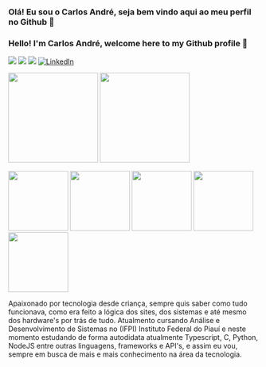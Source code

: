 ### Olá! Eu sou o Carlos André, seja bem vindo aqui ao meu perfil no Github 👋
### Hello! I'm Carlos André, welcome here to my Github profile 👋


<a href="https://www.instagram.com/carlosandre_samp/?hl=pt-br"><img loading="lazy" src="https://img.shields.io/badge/-Instagram-%23E4405F?style=for-the-badge&logo=instagram&logoColor=white"></a>
<a href = "mailto:carlosandre770077@gmail.com"><img loading="lazy" src="https://img.shields.io/badge/Gmail-D14836?style=for-the-badge&logo=gmail&logoColor=white"></a>
<a href="https://www.linkedin.com/in/carlos-andré-085240232/"><img loading="lazy" src="https://img.shields.io/badge/-LinkedIn-%230077B5?style=for-the-badge&logo=linkedin&logoColor=white"></a> 
<a href="https://meu-portfolio-x2s1.onrender.com/"><img src="https://camo.githubusercontent.com/33cb76941cdcd6765761516188d1f2f7e63c5c214a5cb0b7f92fd096b68c8c2f/68747470733a2f2f696d672e736869656c64732e696f2f62616467652f506f7274666f6c696f2d4646353732323f7374796c653d666f722d7468652d6261646765266c6f676f3d626c6f67676572266c6f676f436f6c6f723d7768697465" alt="LinkedIn" data-canonical-src="https://img.shields.io/badge/Portfolio-FF5722?style=for-the-badge&amp;logo=blogger&amp;logoColor=white" style="max-width: 100%;"></a>
<p


<a href="https://github.com/carlosandresamp">
<img loading="lazy" height="180em" src="https://github-readme-stats.vercel.app/api/top-langs/?username=carlosandresamp&layout=compact&langs_count=7&theme=dracula"/>
<img loading="lazy" height="180em" src="https://github-readme-stats.vercel.app/api?username=carlosandresamp&show_icons=true&theme=dracula&include_all_commits=true&count_private=true"/>


<img loading="lazy" src="https://cdn.jsdelivr.net/gh/devicons/devicon/icons/git/git-original.svg" width="120" max-width="100%"/> <img src="https://cdn.jsdelivr.net/gh/devicons/devicon/icons/html5/html5-original.svg" width="120" max-width="100%"/>
<img src="https://cdn.jsdelivr.net/gh/devicons/devicon/icons/css3/css3-original.svg" width="120" max-width="100%"/>
<img src="https://cdn.jsdelivr.net/gh/devicons/devicon/icons/python/python-original.svg" width="120" max-width="100%"/>
<img src="https://cdn.jsdelivr.net/gh/devicons/devicon@latest/icons/javascript/javascript-original.svg" width="120" max-width="100%"/>

<p dir="auto"> Apaixonado por tecnologia desde criança, sempre quis saber como tudo funcionava, como era feito a lógica dos sites, dos sistemas e até mesmo dos hardware's por trás de tudo. Atualmento cursando Análise e Desenvolvimento de Sistemas no (IFPI) Instituto Federal do Piauí e neste momento estudando de forma autodidata atualmente Typescript, C, Python, NodeJS entre outras linguagens, frameworks e API's, e assim eu vou, sempre em busca de mais e mais conhecimento na área da tecnologia.
</p>


